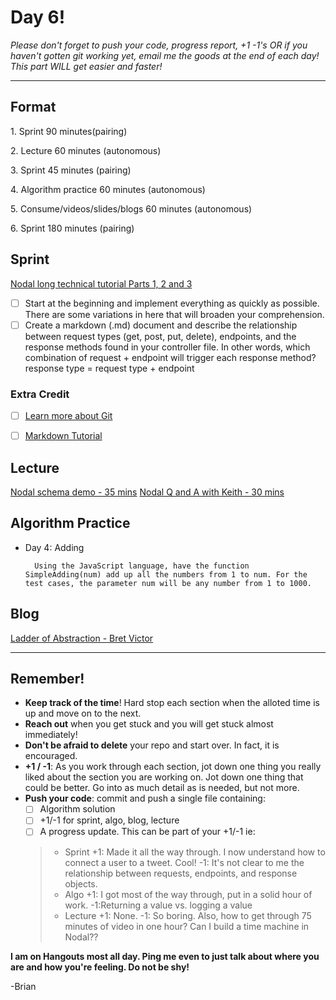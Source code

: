 # Day 6!

_Please don't forget to push your code, progress report, +1 -1's OR if you haven't gotten git working yet, email me the goods at the end of each day! This part WILL get easier and faster!_

---
## Format
1\. Sprint 90 minutes(pairing)

2\. Lecture 60 minutes (autonomous)

3\. Sprint 45 minutes (pairing)

4\. Algorithm practice 60 minutes (autonomous)

5\. Consume/videos/slides/blogs 60 minutes (autonomous)

6\. Sprint 180 minutes (pairing)

## Sprint
[Nodal long technical tutorial Parts 1, 2 and 3](http://nsipplswezey.github.io/nodal/docs/tutorial.html)

+ [ ] Start at the beginning and implement everything as quickly as possible. There are some variations in here that will broaden your comprehension.
+ [ ] Create a markdown (.md) document and describe the relationship between request types (get, post, put, delete), endpoints, and the response methods found in your controller file. In other words, which combination of request + endpoint will trigger each response method?
      response type = request type + endpoint

### Extra Credit
  + [ ] [Learn more about Git](https://try.github.io/levels/1/challenges/1)
  + [ ] [Markdown Tutorial](http://www.markdowntutorial.com/)



## Lecture
[Nodal schema demo - 35 mins](https://drive.google.com/file/d/0B_-ER6NIoZe0ZzhwS3BWeTNmVE0/view)
[Nodal Q and A with Keith - 30 mins](https://drive.google.com/folderview?id=0B9Ra_nUEBLqhSmloX0t2VmxnZFk&usp=drive_web#list)

## Algorithm Practice
+ Day 4: Adding

        Using the JavaScript language, have the function SimpleAdding(num) add up all the numbers from 1 to num. For the test cases, the parameter num will be any number from 1 to 1000.

## Blog
[Ladder of Abstraction - Bret Victor](https://drive.google.com/file/d/0B_-ER6NIoZe0ZzhwS3BWeTNmVE0/view)

----

## Remember!
+ **Keep track of the time**! Hard stop each section when the alloted time is up and move on to the next.
+ **Reach out** when you get stuck and you will get stuck almost immediately!
+ **Don't be afraid to delete** your repo and start over. In fact, it is encouraged.
+ **+1 / -1**: As you work through each section, jot down one thing you really liked about the section you are working on. Jot down one thing that could be better. Go into as much detail as is needed, but not more.
+ **Push your code**: commit and push a single file containing:
  + [ ] Algorithm solution
  + [ ] +1/-1 for sprint, algo, blog, lecture
  + [ ] A progress update. This can be part of your +1/-1 ie:
  > + Sprint +1: Made it all the way through. I now understand how to connect a user to a tweet. Cool! -1: It's not clear to me the relationship between requests, endpoints, and response objects.
  > + Algo +1: I got most of the way through, put in a solid hour of work. -1:Returning a value vs. logging a value
  > + Lecture +1: None.  -1: So boring. Also, how to get through 75 minutes of video in one hour? Can I build a time machine in Nodal??
  >

**I am on Hangouts most all day. Ping me even to just talk about where you are and how you're feeling. Do not be shy!**

-Brian
